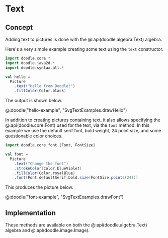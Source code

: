 # Text

## Concept

Adding text to pictures is done with the @:api(doodle.algebra.Text) algebra.

Here's a very simple example creating some text using the `text` constructor.

```scala mdoc:silent
import doodle.core.*
import doodle.java2d.*
import doodle.syntax.all.*

val hello =
  Picture
    .text("Hello from Doodle!")
    .fillColor(Color.black)
```

The output is shown below.

@:doodle("hello-example", "SvgTextExamples.drawHello") 

In addition to creating pictures containing text, it also allows specifying the @:api(doodle.core.Font) used for the text, via the `font` method.
In this example we use the default serif font, bold weight, 24 point size, and some questionable color choices.

```scala mdoc:silent
import doodle.core.font.{Font, FontSize}

val font =
  Picture
    .text("Change the font")
    .strokeColor(Color.blueViolet)
    .fillColor(Color.royalBlue)
    .font(Font.defaultSerif.bold.size(FontSize.points(24)))
```

This produces the picture below.

@:doodle("font-example", "SvgTextExamples.drawFont") 


## Implementation

These methods are available on both the @:api(doodle.algebra.Text) algebra and @:api(doodle.image.Image).
